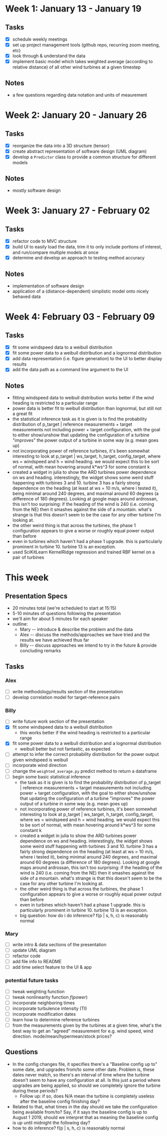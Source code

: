 # Week 1: January 13 - January 19
## Tasks
- [x] schedule weekly meetings
- [x] set up project management tools (github repo, recurring zoom meeting, etc)
- [x] look through & understand the data
- [x] implement basic model which takes weighted average (according to relative
  distance) of all other wind turbines at a given timestep
## Notes
- a few questions regarding data notation and units of meaurement

# Week 2: January 20 - January 26
## Tasks
- [x] reorganize the data into a 3D structure (tensor)
- [x] create abstract representation of software design (UML diagram)
- [x] develop a `Predictor` class to provide a common structure for different
  models
## Notes
- mostly software design

# Week 3: January 27 - February 02
## Tasks
- [x] refactor code to MVC structure
- [x] build UI to easily load the data, trim it to only include portions of
  interest, and run/compare multiple models at once
- [x] determine and develop an approach to testing method accuracy
## Notes
- implementation of software design
- application of a (distance-dependent) simplistic model onto nicely behaved
  data

# Week 4: February 03 - February 09
## Tasks
- [x] fit some windspeed data to a weibull distribution
- [x] fit some power data to a weibull distribution and a lognormal distribution
- [x] add data representation (i.e. figure generation) to the UI to better
  display results
- [x] add the data path as a command line argument to the UI
## Notes
- fitting windspeed data to weibull distribution works better if the wind
  heading is restricted to a particular range
- power data is better fit to weibull distribution than lognormal, but still not
  a great fit 
- the statistical inference task as it is given is to find the probability
  distribution of p\_target | reference measurements + target measurements not
  including power + target configuration, with the goal to either show/unshow
  that updating the configuration of a turbine "improves" the power output of a
  turbine in some way (e.g. mean goes up)
- not incorporating power of reference turbines, it's been somewhat
  interesting to look at p\_target | ws\_target, h\_target, config\_target,
  where ws = windspeed and h = wind heading. we would expect this to be sort
  of normal, with mean hovering around k\*ws^3 for some constant k
- created a widget in julia to show the ARD turbines power dependence on ws
  and heading. interestingly, the widget shows some weird stuff happening
  with turbines 3 and 10. turbine 3 has a fairly strong dependence on the
  heading (at least at ws = 10 m/s, where i tested it), being minimal around
  240 degrees, and maximal around 60 degrees (a difference of 180 degrees). 
  Looking at google maps around ardrossan, this isn't too surprising: if the
  heading of the wind is 240 (i.e. coming from the NE) then it smashes
  against the side of a mountain. what's strange is that this doesn't seem
  to be the case for any other turbine I'm looking at.
- the other weird thing is that across the turbines, the phase 1
  configuration appears to give a worse or roughly equal power output than
  before
- even in turbines which haven't had a phase 1 upgrade. this is
  particularly prominent in turbine 10. turbine 13 is an exception.
- used SciKitLearn KernelRidge regression and trained RBF kernel on a pair of
  turbines

# This week
## Presentation Specs
- 20 minutes total (we're scheduled to start at 15:15)
- 5-10 minutes of questions following the presentation
- we'll aim for about 5 minutes for each speaker
- outline:
  - Mary -- introduce & describe the problem and the data
  - Alex -- discuss the methods/approaches we have tried and the results we have achieved thus far
  - Billy -- discuss approaches we intend to try in the future & provide concluding remarks
## Tasks
### Alex
- [ ] write methodology/results section of the presentation
- [ ] develop correlation model for target-reference pairs

### Billy
- [ ] write future work section of the presentation
- [x] fit some windspeed data to a weibull distribution
	- this works better if the wind heading is restricted to a particular range
- [x] fit some power data to a weibull distribution and a lognormal distribution
	- weibull better but not fantastic, as expected
- [ ] attempt to infer the correct probability distribution for the power output
      given windspeed is weibull
- [ ] incorporate wind direction
- [ ] change the `weighted_average.py` predict method to return a dataframe
- [ ] begin some basic statistical inference
	- the task as it is given is to find the probability distribution of
	  p_target | reference measurements + target measurements not including
	  power + target configuration, with the goal to either show/unshow that
	  updating the configuration of a turbine "improves" the power output of a
	  turbine in some way (e.g. mean goes up)
	- not incorporating power of reference turbines, it's been somewhat
	  interesting to look at p_target | ws_target, h_target, config_target,
	  where ws = windspeed and h = wind heading. we would expect this to be sort
	  of normal, with mean hovering around k*ws^3 for some constant k
	- created a widget in julia to show the ARD turbines power dependence on ws
	  and heading. interestingly, the widget shows some weird stuff happening
	  with turbines 3 and 10. turbine 3 has a fairly strong dependence on the
	  heading (at least at ws = 10 m/s, where i tested it), being minimal around
	  240 degrees, and maximal around 60 degrees (a difference of 180 degrees). 
	  Looking at google maps around ardrossan, this isn't too surprising: if the
	  heading of the wind is 240 (i.e. coming from the NE) then it smashes
	  against the side of a mountain. what's strange is that this doesn't seem
	  to be the case for any other turbine I'm looking at.
	- the other weird thing is that across the turbines, the phase 1
	  configuration appears to give a worse or roughly equal power output than
	  before
	- even in turbines which haven't had a phase 1 upgrade. this is
	  particularly prominent in turbine 10. turbine 13 is an exception.
	- big question: how do i do inference? f(p | s, h, c) is reasonably normal

### Mary
- [ ] write intro & data sections of the presentation
- [ ] update UML diagram
- [ ] refactor code
- [ ] add file info to README
- [ ] add time select feature to the UI & app

### potential future tasks
- [ ] tweak weighting function
- [ ] tweak nonlinearity function $f(power)$
- [ ] incorporate neighboring times
- [ ] incorporate turbulence intensity (TI)
- [ ] incorporate modification dates
- [ ] learn how to determine reference turbines
- [ ] from the measurements given by the turbines at a given time, what's the
      best way to get an "agreed" measurement for e.g. wind speed,
	  wind direction. mode/mean/hypermean/stock prices?
  
## Questions
- In the config changes file, it specifies there's a "Baseline config up to"
  some date, and upgrades from/to some other date. Problem is, these dates never
  match, so there's an interval of time where the turbine doesn't seem to have
  any configuration at all. Is this just a period where upgrades are being
  applied, so should we completely ignore the turbine during these periods?
  - Follow up: if so, does N/A mean the turbine is completely useless after
	the baseline config finishing day?
- Related to that, what times in the day should we take the configuration being
  available from/to? Say, if it says the baseline config is up to August 1 2019,
  should we interpret that as meaning the baseline config is up until midnight
  the following day?
- how to do inference? f(p | s, h, c) is reasonably normal
